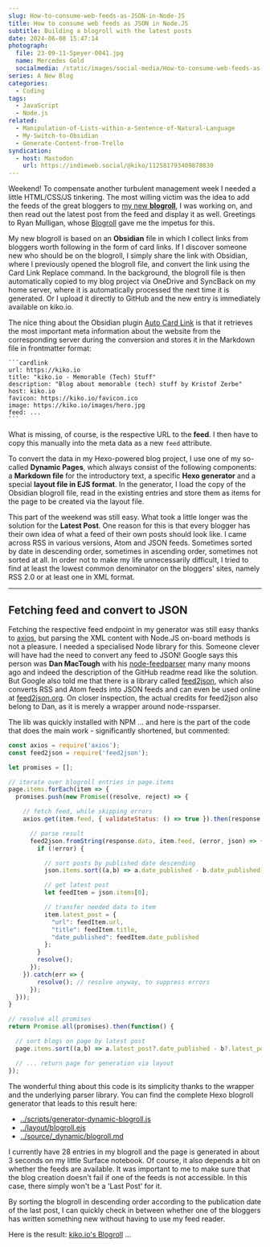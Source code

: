 ```yaml
---
slug: How-to-consume-web-feeds-as-JSON-in-Node-JS
title: How to consume web feeds as JSON in Node.JS
subtitle: Building a blogroll with the latest posts
date: 2024-06-08 15:47:14
photograph:
  file: 23-09-11-Speyer-0041.jpg
  name: Mercedes Gold
  socialmedia: /static/images/social-media/How-to-consume-web-feeds-as-JSON-in-Node-JS.jpg
series: A New Blog
categories:
  - Coding
tags:
  - JavaScript
  - Node.js
related:
  - Manipulation-of-Lists-within-a-Sentence-of-Natural-Language
  - My-Switch-to-Obsidian
  - Generate-Content-from-Trello
syndication:
  - host: Mastodon
    url: https://indieweb.social/@kiko/112581793409878030
---
```


Weekend! To compensate another turbulent management week I needed a little HTML/CSS/JS tinkering. The most willing victim was the idea to add the feeds of the great bloggers to [my new **blogroll**](/blogroll), I was working on, and then read out the latest post from the feed and display it as well. Greetings to Ryan Mulligan, whose [Blogroll](https://ryanmulligan.dev/blogroll/) gave me the impetus for this.

My new blogroll is based on an **Obsidian** file in which I collect links from bloggers worth following in the form of card links. If I discover someone new who should be on the blogroll, I simply share the link with Obsidian, where I previously opened the blogroll file, and convert the link using the Card Link Replace command. In the background, the blogroll file is then automatically copied to my blog project via OneDrive and SyncBack on my home server, where it is automatically processed the next time it is generated. Or I upload it directly to GitHub and the new entry is immediately available on kiko.io.

<!-- more -->

The nice thing about the Obsidian plugin [Auto Card Link](https://github.com/nekoshita/obsidian-auto-card-link) is that it retrieves the most important meta information about the website from the corresponding server during the conversion and stores it in the Markdown file in frontmatter format:

````
```cardlink
url: https://kiko.io
title: "kiko.io - Memorable (Tech) Stuff"
description: "Blog about memorable (tech) stuff by Kristof Zerbe"
host: kiko.io
favicon: https://kiko.io/favicon.ico
image: https://kiko.io/images/hero.jpg
feed: ...
```
````

What is missing, of course, is the respective URL to the **feed**. I then have to copy this manually into the meta data as a new ``feed`` attribute.

To convert the data in my Hexo-powered blog project, I use one of my so-called **Dynamic Pages**, which always consist of the following components: a **Markdown file** for the introductory text, a specific **Hexo generator** and a special **layout file in EJS format**. In the generator, I load the copy of the Obsidian blogroll file, read in the existing entries and store them as items for the page to be created via the layout file.

This part of the weekend was still easy. What took a little longer was the solution for the **Latest Post**. One reason for this is that every blogger has their own idea of what a feed of their own posts should look like. I came across RSS in various versions, Atom and JSON feeds. Sometimes sorted by date in descending order, sometimes in ascending order, sometimes not sorted at all. In order not to make my life unnecessarily difficult, I tried to find at least the lowest common denominator on the bloggers' sites, namely RSS 2.0 or at least one in XML format.

---

## Fetching feed and convert to JSON

Fetching the respective feed endpoint in my generator was still easy thanks to [axios](https://github.com/axios/axios), but parsing the XML content with Node.JS on-board methods is not a pleasure. I needed a specialised Node library for this. Someone clever will have had the need to convert any feed to JSON! Google says this person was **Dan MacTough** with his [node-feedparser](https://github.com/danmactough/node-feedparser) many many moons ago and indeed the description of the GitHub readme read like the solution. But Google also told me that there is a library called [feed2json](https://www.npmjs.com/package/feed2json), which also converts RSS and Atom feeds into JSON feeds and can even be used online at [feed2json.org](https://feed2json.org). On closer inspection, the actual credits for feed2json also belong to Dan, as it is merely a wrapper around node-rssparser.

The lib was quickly installed with NPM ... and here is the part of the code that does the main work - significantly shortened, but commented:

```js
const axios = require('axios');
const feed2json = require('feed2json');

let promises = [];

// iterate over blogroll entries in page.items
page.items.forEach(item => {
  promises.push(new Promise((resolve, reject) => {

    // fetch feed, while skipping errors
    axios.get(item.feed, { validateStatus: () => true }).then(response => {

      // parse result
      feed2json.fromString(response.data, item.feed, (error, json) => {
        if (!error) {

          // sort posts by published date descending
          json.items.sort((a,b) => a.date_published - b.date_published).reverse();

          // get latest post
          let feedItem = json.items[0];

          // transfer needed data to item
          item.latest_post = {
            "url": feedItem.url,
            "title": feedItem.title,
            "date_published": feedItem.date_published
          };
        }
        resolve();
      });
    }).catch(err => {
        resolve(); // resolve anyway, to suppress errors
      });
  }));
}

// resolve all promises
return Promise.all(promises).then(function() {

  // sort blogs on page by latest post
  page.items.sort((a,b) => a.latest_post?.date_published - b?.latest_post.date_published).reverse();

  // ... return page for generation via layout
});
```

The wonderful thing about this code is its simplicity thanks to the wrapper and the underlying parser library. You can find the complete Hexo blogroll generator that leads to this result here:

* [../scripts/generator-dynamic-blogroll.js](https://github.com/kristofzerbe/kiko.io/blob/master/themes/landscape/scripts/generator-dynamic-blogroll.js)
* [../layout/blogroll.ejs](https://github.com/kristofzerbe/kiko.io/blob/master/themes/landscape/layout/blogroll.ejs)
* [../source/_dynamic/blogroll.md](https://github.com/kristofzerbe/kiko.io/blob/master/source/_dynamic/blogroll.md)

I currently have 28 entries in my blogroll and the page is generated in about 3 seconds on my little Surface notebook. Of course, it also depends a bit on whether the feeds are available. It was important to me to make sure that the blog creation doesn't fail if one of the feeds is not accessible. In this case, there simply won't be a 'Last Post' for it.

By sorting the blogroll in descending order according to the publication date of the last post, I can quickly check in between whether one of the bloggers has written something new without having to use my feed reader.

Here is the result: [kiko.io's Blogroll](/blogroll) ...
